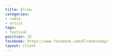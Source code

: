```yaml
---
title: Elrow
categories:
- radio
- artist
tags:
- festival
position: 22
facebook: https://www.facebook.com/ElrowSunday/
layout: client
---
```


